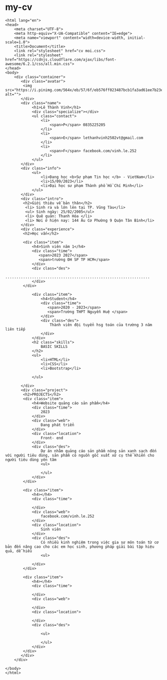 # my-cv
<!DOCTYPE html>
    <html lang="en">
    <head>
        <meta charset="UTF-8">
        <meta http-equiv="X-UA-Compatible" content="IE=edge">
        <meta name="viewport" content="width=device-width, initial-scale=1.0">
        <title>Document</title>
        <link rel="stylesheet" href="cv moi.css">
        <link rel="stylesheet" href="https://cdnjs.cloudflare.com/ajax/libs/font-awesome/6.2.1/css/all.min.css">
    </head>
    <body>
        <div class="container">
           <div class="avatar">
            <img src="https://i.pinimg.com/564x/eb/57/6f/eb576ff023487bcb1fa3ad61ee7b23ee.jpg" alt="">
           </div>
           <div class="name">
                <h1>Lê Thành Vinh</h1>
                <div class="specialize"></div>
                <ul class="contact">
                    <li>
                        <span>P</span> 0835225205
                    </li>
                    <li>
                        <span>E</span> lethanhvinh2502vt@gmail.com
                    </li>
                    <li>
                        <span>F</span> facebook.com/vinh.le.252
                    </li>
                </ul>
           </div>
           <div class="info">
                <ul>
                    <li>Đang học <b>Sư phạm Tin học </b> - VietNam</li>
                    <li>15/09/2023</li>
                    <li>Đại học sư phạm Thành phố Hồ Chí Minh</li>
                </ul>
           </div>
           <div class="intro">
            <h2>Giới thiệu về bản thân</h2>
             <li> Sinh ra và lớn lên tại TP. Vũng Tàu</li>
             <ul> Sinh ngày: 25/02/2005</ul>
             <li> Quê quán: Thanh Hóa </li>
             <li> Nơi ở hiện nay: 144 Âu Cơ Phường 9 Quận Tân Bình</li>
           </div>
           <div class="experience">
            <h2>Học vấn</h2>
    
            <div class="item">
                <h4>Sinh viên năm 1</h4>
                <div class="time">
                   <span>2023 2027</span>
                   <span>trường ĐH SP TP HCM</span>
                </div>
                <div class="des">
                    .................................................................
                </div>
            </div>
    
                <div class="item">
                    <h4>Student</h4>
                    <div class="time">
                       <span>2020 - 2023</span>
                       <span>Trường THPT Nguyễn Huệ </span>
                    </div>
                    <div class="des">
                        Thành viên đội tuyển hsg toán của trường 3 năm liên tiếp
                    </div>
                </div>
                <h2 class="skills">
                    BASIC SKILLS
                </h2>
                <ul>
                    <li>HTML</li>
                    <li>CSS</li>
                    <li>Bootstrap</li>
                    
                </ul>
    
           </div>
           <div class="project">
            <h2>PROJECTS</h2>
            <div class="item">
                <h4>Website quảng cáo sản phẩm</h4>
                <div class="time">
                    2023
                </div>
                <div class="web">
                    Đang phát triển
                </div>
                <div class="location">
                    Front- end 
                </div>
                <div class="des">
                    Dự án nhằm quảng cáo sản phẩm nông sản xanh sạch đến với người tiêu dùng, sản phẩm có nguồn gốc xuất xứ cụ thể khiến cho người tiêu dùng yên tâm
                    <ul>
                        
                    </ul>
                </div>
            </div>
    
            <div class="item">
                <h4></h4>
                <div class="time">
                    
                </div>
                <div class="web">
                    facebook.com/vinh.le.252
                </div>
                <div class="location">
                    Sinh viên
                </div>
                <div class="des">
                    Có nhiều kinh nghiệm trong việc gia sư môn toán từ cơ bản đến nâng cao cho các em học sinh, phương pháp giải bài tập hiệu quả, dễ hiểu
                    <ul>
                     
                </div>
            </div>
    
            <div class="item">
                <h4></h4>
                <div class="time">
                    
                </div>
                <div class="web">
                    
                </div>
                <div class="location">
                    
                </div>
                <div class="des">
                    
                    <ul>
                        
                    </ul>
                </div>
            </div>
           </div>
        </div>
        
    </body>
    </html>
